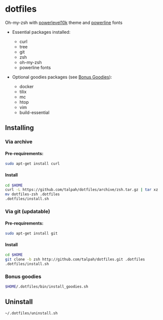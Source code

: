 # dotfiles

Oh-my-zsh with [powerlevel10k](https://github.com/romkatv/powerlevel10k.git) theme and [powerline](https://github.com/powerline/fonts) fonts

* Essential packages installed:
  * curl 
  * tree 
  * git 
  * zsh
  * oh-my-zsh
  * powerline fonts

* Optional goodies packages (see [Bonus Goodies](#bonus-goodies)):
  * docker
  * tilix
  * mc 
  * htop 
  * vim 
  * build-essential 

## Installing

### Via archive
#### Pre-requirements:
```bash
sudo apt-get install curl
```
#### Install
```bash
cd $HOME
curl -L https://github.com/talpah/dotfiles/archive/zsh.tar.gz | tar xz
mv dotfiles-zsh .dotfiles
.dotfiles/install.sh
```

### Via git (updatable)
#### Pre-requirements:
```bash
sudo apt-get install git
```
#### Install
```bash
cd $HOME
git clone -b zsh http://github.com/talpah/dotfiles.git .dotfiles
.dotfiles/install.sh
```

### Bonus goodies
```bash
$HOME/.dotfiles/bin/install_goodies.sh
```

## Uninstall
```bash
~/.dotfiles/uninstall.sh
```
